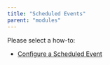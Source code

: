 ```yaml
---
title: "Scheduled Events"
parent: "modules"
---
```

Please select a how-to:

*   [Configure a Scheduled Event](configure-a-scheduled-event)

